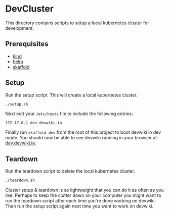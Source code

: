 # DevCluster

This directory contains scripts to setup a local kubernetes cluster for development.

## Prerequisites
- [kind](https://kind.sigs.k8s.io/docs/user/quick-start/)
- [helm](https://helm.sh/docs/intro/install/)
- [skaffold](https://skaffold.dev/docs/install/)

## Setup
Run the setup script. This will create a local kubernetes cluster.
```bash
./setup.sh 
```
Next edit your `/etc/hosts` file to include the following entries:
```
172.17.0.1 dev.devwiki.io
```
Finally run `skaffold dev` from the root of this project to boot devwiki in dev mode. 
You should now be able to see devwiki running in your browser at [dev.devwiki.io](http://dev.devwiki.io).

## Teardown 
Run the teardown script to delete the local kubernetes cluster.
```bash
./teardown.sh
```
Cluster setup & teardown is so lightweight that you can do it as often as you like. Perhaps to keep the clutter down on 
your computer you might want to run the teardown script after each time you're done working on devwiki. Then run the
setup script again next time you want to work on devwiki.
